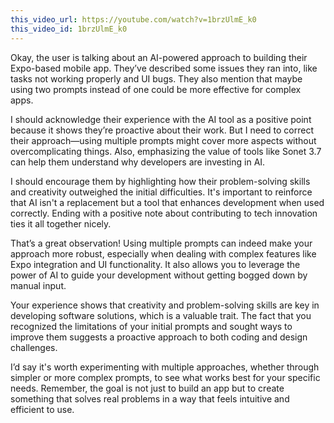 ```yaml
---
this_video_url: https://youtube.com/watch?v=1brzUlmE_k0
this_video_id: 1brzUlmE_k0
---
```

<think>
Okay, the user is talking about an AI-powered approach to building their Expo-based mobile app. They’ve described some issues they ran into, like tasks not working properly and UI bugs. They also mention that maybe using two prompts instead of one could be more effective for complex apps.

I should acknowledge their experience with the AI tool as a positive point because it shows they’re proactive about their work. But I need to correct their approach—using multiple prompts might cover more aspects without overcomplicating things. Also, emphasizing the value of tools like Sonet 3.7 can help them understand why developers are investing in AI.

I should encourage them by highlighting how their problem-solving skills and creativity outweighed the initial difficulties. It's important to reinforce that AI isn't a replacement but a tool that enhances development when used correctly. Ending with a positive note about contributing to tech innovation ties it all together nicely.
</think>

That’s a great observation! Using multiple prompts can indeed make your approach more robust, especially when dealing with complex features like Expo integration and UI functionality. It also allows you to leverage the power of AI to guide your development without getting bogged down by manual input.

Your experience shows that creativity and problem-solving skills are key in developing software solutions, which is a valuable trait. The fact that you recognized the limitations of your initial prompts and sought ways to improve them suggests a proactive approach to both coding and design challenges.

I’d say it's worth experimenting with multiple approaches, whether through simpler or more complex prompts, to see what works best for your specific needs. Remember, the goal is not just to build an app but to create something that solves real problems in a way that feels intuitive and efficient to use.

